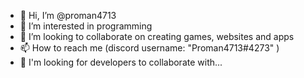 - 👋 Hi, I’m @proman4713
- 👀 I’m interested in programming
- 💞️ I’m looking to collaborate on creating games, websites and apps
- 📫 How to reach me (discord username: "Proman4713#4273" )
- 👀 I'm looking for developers to collaborate with...

<!---
proman4713/arduinonema1 is a ✨ special ✨ repository because its `README.md` (this file) appears on your GitHub profile.
You can click the Preview link to take a look at your changes.
--->
